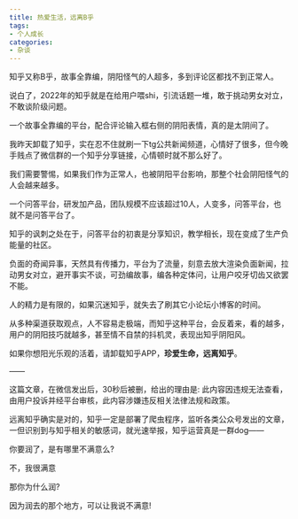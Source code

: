 ```yaml
---
title: 热爱生活，远离B乎
tags:
- 个人成长
categories:
- 杂谈
---
```



知乎又称B乎，故事全靠编，阴阳怪气的人超多，多到评论区都找不到正常人。

说白了，2022年的知乎就是在给用户喂shi，引流话题一堆，敢于挑动男女对立，不敢谈阶级问题。

一个故事全靠编的平台，配合评论输入框右侧的阴阳表情，真的是太阴间了。

我昨天卸载了知乎，实在忍不住就刷一下tg公共新闻频道，心情好了很多，但今晚手贱点了微信群的一个知乎分享链接，心情顿时就不那么好了。

我们需要警惕，如果我们作为正常人，也被阴阳平台影响，那整个社会阴阳怪气的人会越来越多。

一个问答平台，研发加产品，团队规模不应该超过10人，人变多，问答平台，也就不是问答平台了。

知乎的讽刺之处在于，问答平台的初衷是分享知识，教学相长，现在变成了生产负能量的社区。

负面的奇闻异事，天然具有传播力，平台为了流量，刻意去放大渲染负面新闻，拉动男女对立，避开事实不谈，可劲编故事，编各种定体问，让用户咬牙切齿又欲罢不能。

人的精力是有限的，如果沉迷知乎，就失去了刷其它小论坛小博客的时间。

从多种渠道获取观点，人不容易走极端，而知乎这种平台，会反着来，看的越多，用户的阴阳技巧就越多，甚至情不自禁的抖机灵，表现出知乎阴阳风。

如果你想阳光乐观的活着，请卸载知乎APP，**珍爱生命，远离知乎**。

——

这篇文章，在微信发出后，30秒后被删，给出的理由是: 此内容因违规无法查看，由用户投诉并经平台审核，此内容涉嫌违反相关法律法规和政策。

远离知乎确实是对的，知乎一定是部署了爬虫程序，监听各类公众号发出的文章，一但识别到与知乎相关的敏感词，就光速举报，知乎运营真是一群dog——


你要润了，是有哪里不满意么?

不，我很满意

那你为什么润?

因为润去的那个地方，可以让我说不满意!



